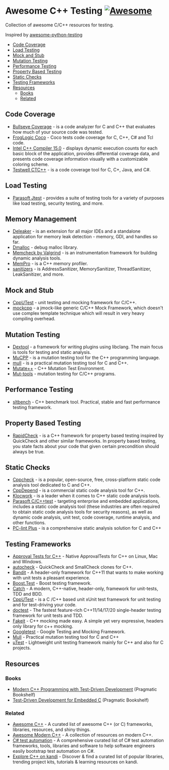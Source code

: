# Awesome C++ Testing [![Awesome](https://awesome.re/badge.svg)](https://awesome.re)
Collection of awesome C/C++ resources for testing.

Inspired by [awesome-python-testing](https://github.com/cleder/awesome-python-testing)

- [Code Coverage](#code-coverage)
- [Load Testing](#load-testing)
- [Mock and Stub](#mock-and-stub)
- [Mutation Testing](#mutation-testing)
- [Performance Testing](#performance-testing)
- [Property Based Testing](#property-based-testing)
- [Static Checks](#static-checks)
- [Testing Frameworks](#testing-frameworks)
- [Resources](#resources)
    - [Books](#books)
    - [Related](#related)

## Code Coverage

- [Bullseye Coverage](https://www.bullseye.com/whatsNew.html#8_13) - is a code analyzer for C and C++ that evaluates how much of your source code was tested.
- [FrogLogic Coco](https://doc.froglogic.com/squish-coco/latest) - Coco tests code coverage for C, C++, C# and Tcl code.
- [Intel C++ Compiler 15.0](https://www.intel.com/content/www/us/en/developer/tools/documentation.html) - displays dynamic execution counts for each basic block of the application, provides differential coverage data, and presents code coverage information visually with a customizable coloring scheme.
- [Testwell CTC++](https://www.testwell.fi/ctcdesc.html) - is a code coverage tool for C, C+, Java, and C#.

## Load Testing

- [Parasoft Jtest](https://parasoft.force.com) - provides a suite of testing tools for a variety of purposes like load testing, security testing, and more.

## Memory Management

- [Deleaker](https://www.deleaker.com) - is an extension for all major IDEs and a standalone application for memory leak detection - memory, GDI, and handles so far.
- [Dmalloc](https://dmalloc.com) - debug malloc library.
- [Memcheck by Valgrind](https://valgrind.org) - is an instrumentation framework for building dynamic analysis tools. 
- [MemPro](https://www.puredevsoftware.com/mempro/index.htm) - is a C++ memory profiler.
- [sanitizers](https://github.com/google/sanitizers) - is AddressSanitizer, MemorySanitizer, ThreadSanitizer, LeakSanitizer, and more.

## Mock and Stub

- [CppUTest](https://github.com/cpputest/cpputest) - unit testing and mocking framework for C/C++.
- [mockcpp](https://github.com/sinojelly/mockcpp) - a jmock-like generic C/C++ Mock Framework, which doesn't use complex template technique which will result in very heavy compiling overhead.

## Mutation Testing

- [Dextool](https://github.com/joakim-brannstrom/dextool) - a framework for writing plugins using libclang. The main focus is tools for testing and static analysis.
- [MuCPP](https://ucase.uca.es/mucpp/#:~:text=MuCPP%20is%20a%20mutation%20testing,applied%20using%20the%20Clang%20compiler.) - is a mutation testing tool for the C++ programming language.
- [mull](https://github.com/mull-project/mull) - is a practical mutation testing tool for C and C++.
- [Mutate++](https://github.com/nlohmann/mutate_cpp) - C++ Mutation Test Environment.
- [Mut-tools](https://cris.vtt.fi/en/publications/mut-tools-mutation-testing-for-cc-programs) - mutation testing for C/C++ programs.

## Performance Testing

- [sltbench](https://github.com/ivafanas/sltbench) - C++ benchmark tool. Practical, stable and fast performance testing framework.

## Property Based Testing

* [RapidCheck](https://github.com/emil-e/rapidcheck) - is a C++ framework for property based testing inspired by QuickCheck and other similar frameworks. In property based testing, you state facts about your code that given certain precondition should always be true.

## Static Checks

- [Cppcheck](https://cppcheck.sourceforge.io) - is a popular, open-source, free, cross-platform static code analysis tool dedicated to C and C++. 
- [CppDepend](https://www.cppdepend.com) - is a commercial static code analysis tool for C++.
- [Klocwork](https://www.perforce.com/products/klocwork) - is a leader when it comes to C++ static code analysis tools.
- [Parasoft C/C++test](https://www.parasoft.com/products/parasoft-c-ctest) - targeting enterprise and embedded applications, includes a static code analysis tool (these industries are often required to obtain static code analysis tools for security reasons), as well as dynamic code analysis, unit test, code coverage, runtime analysis, and other functions.
- [PC-lint Plus](https://gimpel.com) - is a comprehensive static analysis solution for C and C++

## Testing Frameworks

- [Approval Tests for C++](https://github.com/approvals/ApprovalTests.cpp) - Native ApprovalTests for C++ on Linux, Mac and Windows.
- [autocheck](https://github.com/thejohnfreeman/autocheck) - QuickCheck and SmallCheck clones for C++.
- [Bandit](https://banditcpp.github.io/bandit) - A header-only framework for C++11 that wants to make working with unit tests a pleasant experience.
- [Boost.Test](https://www.boost.org/doc/libs/1_70_0/libs/test/doc/html/index.html) - Boost testing framework.
- [Catch](https://github.com/catchorg/Catch2) - A modern, C++-native, header-only, framework for unit-tests, TDD and BDD.
- [CppUTest](https://cpputest.github.io) - is a C /C++ based unit xUnit test framework for unit testing and for test-driving your code.
- [doctest](https://github.com/onqtam/doctest) - The fastest feature-rich C++11/14/17/20 single-header testing framework for unit tests and TDD.
- [Fakeit](https://github.com/eranpeer/FakeIt) - C++ mocking made easy. A simple yet very expressive, headers only library for c++ mocking.
- [Googletest](https://github.com/google/googletest) - Google Testing and Mocking Framework.
- [Mull](https://github.com/mull-project/mull) - Practical mutation testing tool for C and C++
- [µTest](https://github.com/tymonx/utest) - Lightweight unit testing framework mainly for C++ and also for C projects. 

## Resources

### Books

- [Modern C++ Programming with Test-Driven Development](https://pragprog.com/titles/lotdd/modern-c-programming-with-test-driven-development) (Pragmatic Bookshelf)
- [Test-Driven Development for Embedded C](https://pragprog.com/titles/jgade/test-driven-development-for-embedded-c) (Pragmatic Bookshelf)

### Related

- [Awesome C++](https://github.com/fffaraz/awesome-cpp) - A curated list of awesome C++ (or C) frameworks, libraries, resources, and shiny things.
- [Awesome Modern C++](https://github.com/rigtorp/awesome-modern-cpp#testing) - A collection of resources on modern C++.
- [C# test automation](https://github.com/atinfo/awesome-test-automation/blob/master/c%23-test-automation.md) - A comprehensive curated list of C# test automation frameworks, tools, libraries and software to help software engineers easily bootstrap test automation on C#.
- [Explore C++ on kandi](https://kandi.openweaver.com/explore/c++) - Discover & find a curated list of popular libraries, trending project kits, tutorials & learning resources on kandi.
